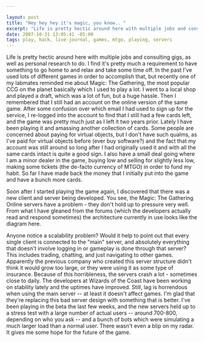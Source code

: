 ```yaml
--- 

layout: post
title: "Hey hey hey it's magic, you know.. "
excerpt: "Life is pretty hectic around here with multiple jobs and consulting gigs, as well as personal research to do.  I find it's pretty much a requirement to have something to go home to and relax and take some time off.  In the past I've used lots of different games in order to accomplish that, but recently one of my labmates reminded me about Magic: The Gathering, the most popular CCG on the planet basically which I used to play a lot.  I went to a local shop and played a draft, which was a lot of fun, but a huge hassle."
date: 2007-10-31 13:05:41 -05:00
tags: play, hack, live-journal, games, mtgo, playing, servers
---
```

Life is pretty hectic around here with multiple jobs and consulting gigs, as well as personal research to do.  I find it's pretty much a requirement to have something to go home to and relax and take some time off.  In the past I've used lots of different games in order to accomplish that, but recently one of my labmates reminded me about Magic: The Gathering, the most popular CCG on the planet basically which I used to play a lot.  I went to a local shop and played a draft, which was a lot of fun, but a huge hassle.   Then I remembered that I still had an account on the online version of the same game.  After some confusion over which email I had used to sign up for the service, I re-logged into the account to find that I still had a few cards left, and the game was pretty much just as I left it two years prior.  Lately I have been playing it and amassing another collection of cards.  Some people are concerned about paying for virtual objects, but I don't have such qualms, as I've paid for virtual objects before (ever buy software?) and the fact that my account was still around so long after I had originally used it and with all the same cards intact is quite a good sign.   I also have a small deal going where I am a minor dealer in the game, buying low and selling for slightly less low, making some tickets (the de-facto currency of MTGO) in order to fund my habit.   So far I have made back the money that I initially put into the game and have a bunch more cards.

Soon after I started playing the game again, I discovered that there was a new client and server being developed.  You see, the Magic: The Gathering Online servers have a problem - they don't hold up to pressure very well.  From what I have gleaned from the forums (which the developers actually read and respond sometimes) the architecture currently in use looks like the diagram here.
<!-- s9ymdb:24 --><img class="alignright" style="float: right; border: 0px; padding-left: 5px; padding-right: 5px;" src="/wp-content/uploads/diagrams/mtgoservers.png" alt="" />
Anyone notice a scalability problem?  Would it help to point out that every single client is connected to the "main" server, and absolutely everything that doesn't involve logging in or gameplay is done through that server?   This includes trading, chatting, and just navigating to other games.  Apparently the previous company who created this server structure didn't think it would grow too large, or they were using it as some type of insurance.  Because of this horribleness, the servers crash a lot - sometimes close to daily.  The developers at Wizards of the Coast have been working on stability lately and the uptimes have improved.   Still, lag is horrendous when using the main server -- at least it doesn't affect games.  I'm glad that they're replacing this bad server design with something that is better.  I've been playing in the beta the last few weeks, and the new servers held up to a stress test with a large number of actual users -- around 700-800, depending on who you ask -- and a bunch of bots which were simulating a much larger load than a normal user.  There wasn't even a blip on my radar.  It gives me some hope for the future of the game.
